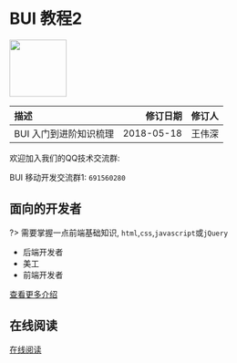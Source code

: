 
# BUI 教程2

<img src="static/images/applogo.png" height="100px" alt="">

| **描述**             | **修订日期**    | **修订人**    |
|:--------------------|---------------:|---------------:|
| BUI 入门到进阶知识梳理  |2018-05-18      | 王伟深      |


欢迎加入我们的QQ技术交流群:

BUI 移动开发交流群1: `691560280`


## 面向的开发者

?> 需要掌握一点前端基础知识, `html`,`css`,`javascript`或`jQuery` 

- 后端开发者
- 美工
- 前端开发者


[查看更多介绍](chapter1/about)

## 在线阅读

[在线阅读](https://imouou.github.io/BUI-Guide/)